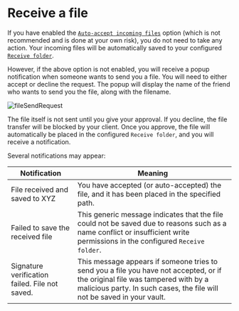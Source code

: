 # Receive a file

If you have enabled the [`Auto-accept incoming files`](settings.md#auto-acceptiong-incoming-files) option (which is not recommended and is done at your own risk), you do not need to take any action. Your incoming files will be automatically saved to your configured [`Receive folder`](settings.md#receive-folder).

However, if the above option is not enabled, you will receive a popup notification when someone wants to send you a file. You will need to either accept or decline the request. The popup will display the name of the friend who wants to send you the file, along with the filename.

![fileSendRequest](/fileSendRequest.png)

The file itself is not sent until you give your approval. If you decline, the file transfer will be blocked by your client. Once you approve, the file will automatically be placed in the configured `Receive folder`, and you will receive a notification.

Several notifications may appear:

| Notification                             | Meaning                                                                                                                                                                                                                          |
|------------------------------------------|----------------------------------------------------------------------------------------------------------------------------------------------------------------------------------------------------------------------------------|
| File received and saved to XYZ           | You have accepted (or auto-accepted) the file, and it has been placed in the specified path.                                                                                                                                     |
| Failed to save the received file         | This generic message indicates that the file could not be saved due to reasons such as a name conflict or insufficient write permissions in the configured `Receive folder`.                                                      |
| Signature verification failed. File not saved. | This message appears if someone tries to send you a file you have not accepted, or if the original file was tampered with by a malicious party. In such cases, the file will not be saved in your vault. |
